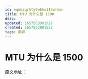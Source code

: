 ```yaml
---
id: eqnmzqchty9w6hu119ufemn
title: MTU 为什么是 1500
desc: ''
updated: 1657503901522
created: 1657503901522
tags: 翻译
---
```


# MTU 为什么是 1500

原文地址：
